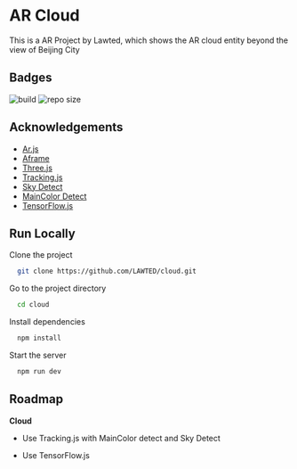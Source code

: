 # AR Cloud

This is a AR Project by Lawted, which shows the AR cloud entity beyond the view of Beijing City

## Badges
![build](https://img.shields.io/github/actions/workflow/status/LAWTED/cloud/main.yml)
![repo size](https://img.shields.io/github/repo-size/Lawted/cloud)
## Acknowledgements

 - [Ar.js](https://ar-js-org.github.io/AR.js-Docs/)
 - [Aframe](https://aframe.io/)
 - [Three.js](https://threejs.org/)
 - [Tracking.js](https://trackingjs.com/)
 - [Sky Detect](https://github.com/cftang0827/sky-detector)
 - [MainColor Detect](https://github.com/whoiam2007s/ImgMainColor)
 - [TensorFlow.js](https://www.tensorflow.org/js)
 
## Run Locally

Clone the project

```bash
  git clone https://github.com/LAWTED/cloud.git
```

Go to the project directory

```bash
  cd cloud
```

Install dependencies

```bash
  npm install
```

Start the server

```bash
  npm run dev
```


## Roadmap

**Cloud**

- Use Tracking.js with MainColor detect and Sky Detect

- Use TensorFlow.js

